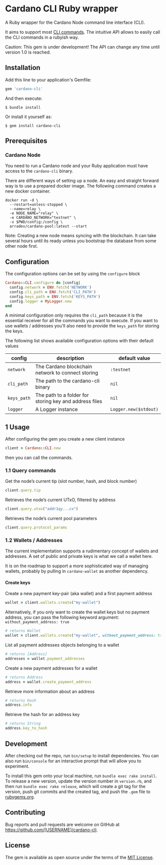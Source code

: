 # Cardano CLI Ruby wrapper

A Ruby wrapper for the Cardano Node command line interface (CLI).

It aims to support most [CLI commands](https://github.com/input-output-hk/cardano-node/blob/master/doc/reference/cardano-node-cli-reference.md). The intuitive API allows to easily call the CLI commands in a rubyish way.

Caution: This gem is under development! The API can change any time until version 1.0 is reached.

## Installation

Add this line to your application's Gemfile:

```ruby
gem 'cardano-cli'
```

And then execute:

    $ bundle install

Or install it yourself as:

    $ gem install cardano-cli

## Prerequisites

### Cardano Node

You need to run a Cardano node and your Ruby application must have access to the `cardano-cli` binary.

There are different ways of setting up a node. An easy and straight forward way is to use a prepared docker image. The following command creates a new docker container.

```
docker run -d \
  --restart=unless-stopped \
  --name=relay \
  -e NODE_NAME="relay" \
  -e CARDANO_NETWORK="testnet" \
  -v $PWD/config:/config \
  arradev/cardano-pool:latest --start
```

Note: Creating a new node means syncing with the blockchain. It can take several hours until its ready unless you bootstrap the database from some other node first.

## Configuration

The configuration options can be set by using the `configure` block

```ruby
Cardano::CLI.configure do |config|
  config.network = ENV.fetch('NETWORK')
  config.cli_path = ENV.fetch('CLI_PATH')
  config.keys_path = ENV.fetch('KEYS_PATH')
  config.logger = MyLogger.new
end
```

A minimal configuration only requires the `cli_path` because it is the essential receiver for all the commands you want to execute. If you want to use wallets / addresses you'll also need to provide the `keys_path` for storing the keys.

The following list shows available configuration options with their default values

| config      | description                                             | default value         |
| ----------- | ------------------------------------------------------- | --------------------- |
| `network`   | The Cardano blockchain network to connect storing       | `:testnet`            |
| `cli_path`  | The path to the cardano-cli binary                      | `nil`                 |
| `keys_path` | The path to a folder for storing key and address files  | `nil`                 |
| `logger`    | A Logger instance                                       | `Logger.new($stdout)` |

## 1 Usage

After configuring the gem you create a new client instance

```ruby
client = Cardano::CLI.new
```

then you can call the commands.

### 1.1 Query commands

Get the node’s current tip (slot number, hash, and block number)

```ruby
client.query.tip
```

Retrieves the node’s current UTxO, filtered by address

```ruby
client.query.utxo("addr1qy...cx")
```

Retrieves the node’s current pool parameters

```ruby
client.query.protocol_params
```

### 1.2 Wallets / Addresses

The current implementation supports a rudimentary concept of wallets and addresses. A set of public and private keys is what we call a wallet here.

It is on the roadmap to support a more sophisticated way of managing wallets, probably by pulling in `cardano-wallet` as another dependency.

#### Create keys
Create a new payment key-pair (aka wallet) and a first payment address

```ruby
wallet = client.wallets.create("my-wallet")
```

Alternatively, if you only want to create the wallet keys but no payment address, you can pass the following keyword argument: `without_payment_address: true`

```ruby
# returns Wallet
wallet = client.wallets.create("my-wallet", without_payment_address: true)
```

List all payment addresses objects belonging to a wallet

```ruby
# returns [Address]
addresses = wallet.payment_addresses
```

Create a new payment addresses for a wallet

```ruby
# returns Address
address = wallet.create_payment_address
```

Retrieve more information about an address

```ruby
# returns Hash
address.info
```

Retrieve the hash for an address key

```ruby
# returns String
address.key_to_hash
```

## Development

After checking out the repo, run `bin/setup` to install dependencies. You can also run `bin/console` for an interactive prompt that will allow you to experiment.

To install this gem onto your local machine, run `bundle exec rake install`. To release a new version, update the version number in `version.rb`, and then run `bundle exec rake release`, which will create a git tag for the version, push git commits and the created tag, and push the `.gem` file to [rubygems.org](https://rubygems.org).

## Contributing

Bug reports and pull requests are welcome on GitHub at https://github.com/[USERNAME]/cardano-cli.

## License

The gem is available as open source under the terms of the [MIT License](https://opensource.org/licenses/MIT).
